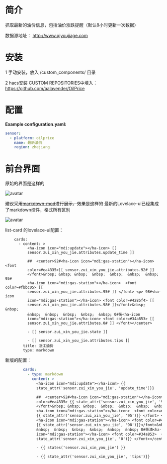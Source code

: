 # 简介
抓取最新的油价信息，包括油价涨跌提醒（默认8小时更新一次数据）

数据源地址： http://www.qiyoujiage.com

# 安装
1 手动安装，放入 <config directory>/custom_components/ 目录
  
2 hacs安装 CUSTOM REPOSITORIES中填入：https://github.com/aalavender/OilPrice

# 配置
**Example configuration.yaml:**
```yaml
sensor:
  - platform: oilprice
    name: 最新油价
    region: zhejiang
```


# 前台界面
原始的界面是这样的

![avatar](https://github.com/aalavender/OilPrice/blob/master/2.PNG)

~~建议采用[markdown-mod](https://github.com/thomasloven/lovelace-markdown-mod )进行展示，效果是这样的~~
最新的Lovelace-ui已经集成了markdown控件，格式所有区别

![avatar](https://github.com/aalavender/OilPrice/blob/master/1.PNG)

list-card 的lovelace-ui配置：
```
    cards:
      - content: >
          <ha-icon icon="mdi:update"></ha-icon> [[
          sensor.zui_xin_you_jie.attributes.update_time ]]

          ##  <center>92#<ha-icon icon="mdi:gas-station"></ha-icon>  <font
          color=#ea4335>[[ sensor.zui_xin_you_jie.attributes.92# ]]
          </font>&nbsp; &nbsp; &nbsp;  &nbsp;  &nbsp;  &nbsp;  &nbsp;  95#
          <ha-icon icon="mdi:gas-station"></ha-icon>  <font color=#fbbc05> [[
          sensor.zui_xin_you_jie.attributes.95# ]] </font> <p> 98#<ha-icon
          icon="mdi:gas-station"></ha-icon> <font color=#4285f4> [[
          sensor.zui_xin_you_jie.attributes.98# ]]</font>&nbsp;  &nbsp; 
          &nbsp;  &nbsp;  &nbsp;  &nbsp;  &nbsp; 0#柴<ha-icon
          icon="mdi:gas-station"></ha-icon> <font color=#34a853> [[
          sensor.zui_xin_you_jie.attributes.0# ]] </font></center>

          - [[ sensor.zui_xin_you_jie.state ]]  

          - [[ sensor.zui_xin_you_jie.attributes.tips ]]
        title: 浙江油价
        type: markdown
```
新版的配置：
```yaml
        cards:
          - type: markdown
            content: >
              <ha-icon icon="mdi:update"></ha-icon> {{
              state_attr('sensor.zui_xin_you_jie', 'update_time')}} 

              ##  <center>92#<ha-icon icon="mdi:gas-station"></ha-icon>  <font
              color=#ea4335> {{ state_attr('sensor.zui_xin_you_jie', '92')}}
              </font>&nbsp; &nbsp; &nbsp;  &nbsp;  &nbsp;  &nbsp;  &nbsp;95#
              <ha-icon icon="mdi:gas-station"></ha-icon>  <font color=#fbbc05> 
              {{ state_attr('sensor.zui_xin_you_jie', '95')}} </font> <p> 98#
              <ha-icon icon="mdi:gas-station"></ha-icon> <font color=#4285f4> 
              {{ state_attr('sensor.zui_xin_you_jie', '98')}}</font>&nbsp; 
              &nbsp;  &nbsp;  &nbsp;  &nbsp;  &nbsp;  &nbsp; 0#柴油<ha-icon
              icon="mdi:gas-station"></ha-icon> <font color=#34a853>  {{
              state_attr('sensor.zui_xin_you_jie', '0')}} </font></center> 

              - {{ states('sensor.zui_xin_you_jie') }} 

              - {{ state_attr('sensor.zui_xin_you_jie', 'tips')}}
```